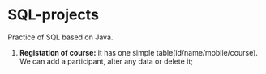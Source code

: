 # SQL-projects

Practice of SQL based on Java.

1. **Registation of course:**  it has one simple table(id/name/mobile/course). We can add a participant, alter any data or delete it;
